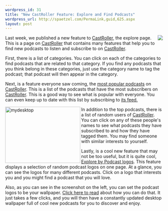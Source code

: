 ```yaml
--- 
wordpress_id: 31
title: "New CastRoller Feature: Explore and Find Podcasts"
wordpress_url: http://spaetzel.com/PermaLink,guid,625.aspx
layout: post
---
```

<p>
        <a href="http://castroller.com/explore"><img src="http://castroller.com/images/findpodcasts.png" align="right" border="0"></a> Last
        week, we published a new feature to <a href="http://castroller.com">CastRoller</a>,
        the explore page. This is a page on <a href="http://castroller.com">CastRoller</a> that
        contains many features that help you to find new podcasts to listen and subscribe
        to on <a href="http://castroller.com">CastRoller</a>.
        </p>
        <p>
        First, there is a list of categories. You can click on each of the categories to find
        podcasts that are related to that category. If you find any podcasts that you think
        belong in these categories, just use the category name to tag the podcast; that podcast
        will then appear in the category.
        </p>
        <p>
        Next, is&nbsp;a feature everyone saw coming, the <a href="http://castroller.com/top">most
        popular podcasts</a> on <a href="http://castroller.com">CastRoller</a>. This is a
        list of the podcasts that have the most subscribers on <a href="http://castroller.com">CastRoller</a>.
        This is a good way to see what is popular with everyone. You can even keep up to date
        with this list by subscribing to <a href="http://castroller.com/top/feed">its feed.</a>
        </p>
        <p>
        <a title="Photo Sharing" href="http://www.flickr.com/photos/redune/487207588/"><img height="180" alt="mydesktop" src="http://farm1.static.flickr.com/191/487207588_7af58fe9b5_m.jpg" width="240" align="left" border="0"></a>In
        addition to the top podcasts, there is a list of random users of <a href="http://castroller.com">CastRoller</a>.
        You can click on any of these people's names to see what podcasts they have subscribed
        to and how they have tagged them. You may find someone with similar interests to yourself.
        </p>
        <p>
        Lastly, is a cool new feature that may not be too useful, but it is quite cool, <a href="http://castroller.com/explore/logos/">Explore
        by Podcast logos</a>. This feature displays a selection of random podcast logos on
        one page. At a glance, you can see the logos for many different podcasts. Click on
        a logo that interests you and you might find a podcast that you will love.
        </p>
        <p>
        Also, as you can see in the screenshot on the left, you can set the podcast logos
        to be your wallpaper. <a href="http://castroller.com/help/logopaper">Click here to
        read</a> about how you can do that. It just takes a few clicks, and you will then
        have a constantly updated desktop wallpaper full of cool new podcasts for you to discover
        and enjoy.
        </p>
        <img width="0" height="0" src="http://spaetzel.com/aggbug.ashx?id=625" />
